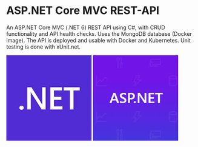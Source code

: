# ASP.NET Core MVC REST-API

An ASP.NET Core MVC (.NET 6) REST API using C#, with CRUD functionality and API health checks. Uses the MongoDB database (Docker image). The API is deployed and usable with Docker and Kubernetes. Unit testing is done with xUnit.net.

![dotnet logo](https://github.com/jonathanleejono/.NET-6-REST-API/blob/main/assets/dotnet.png) ![dotnet logo](https://github.com/jonathanleejono/.NET-6-REST-API/blob/main/assets/asp_dotnet.jpeg) 
